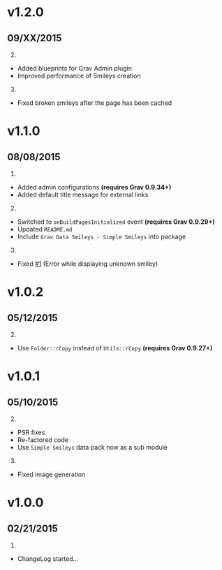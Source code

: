 # v1.2.0
## 09/XX/2015

2. [](#improved)
  * Added blueprints for Grav Admin plugin
  * Improved performance of Smileys creation
3. [](#bugfix)
  * Fixed broken smileys after the page has been cached

# v1.1.0
## 08/08/2015

1. [](#new)
  * Added admin configurations **(requires Grav 0.9.34+)**
  * Added default title message for external links
2. [](#improved)
  * Switched to `onBuildPagesInitialized` event **(requires Grav 0.9.29+)**
  * Updated `README.md`
  * Include `Grav Data Smileys - Simple Smileys` into package
3. [](#bugfix)
  * Fixed [#1](https://github.com/Sommerregen/grav-plugin-smileys/issues/1) (Error while displaying unknown smiley)

# v1.0.2
## 05/12/2015

2. [](#improved)
  * Use `Folder::rCopy` instead of `Utils::rCopy` **(requires Grav 0.9.27+)**

# v1.0.1
## 05/10/2015

2. [](#improved)
  * PSR fixes
  * Re-factored code
  * Use `Simple Smileys` data pack now as a sub module
3. [](#bugfix)
  * Fixed image generation

# v1.0.0
## 02/21/2015

1. [](#new)
  * ChangeLog started...
